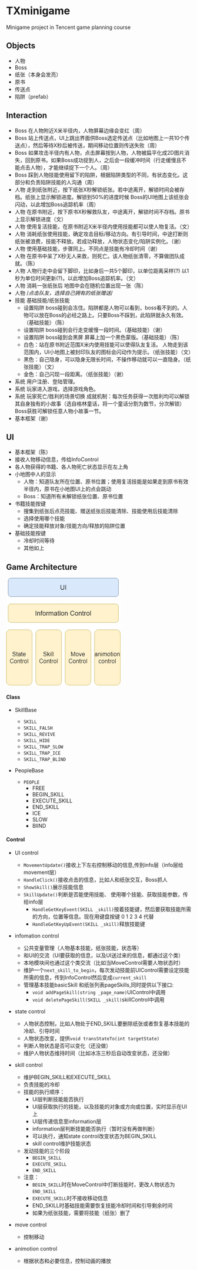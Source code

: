 # TXminigame
Minigame project in Tencent game planning course

## Objects
- 人物
- Boss
- 纸张（本身会发亮）
- 原书
- 传送点
- 陷阱（prefab）

## Interaction
- Boss 在人物附近X米半径内，人物屏幕边缘会变红（周）
- Boss 站上传送点，UI上跳出界面供Boss选定传送点（比如地图上一共10个传送点），然后等待X秒后被传送，期间移动位置则传送失败（周）
- Boss 如果攻击半径内有人物，点击屏幕按到人物，人物被扁平化成2D图片消失，回到原书。如果Boss成功捉到人，之后会一段缓冲时间（行走缓慢且不能点击人物），才能继续捉下一个人。（周）
- Boss 踩到人物技能使用留下的陷阱，根据陷阱类型的不同，有状态变化。这部分和负责陷阱技能的人沟通（周）
- 人物 走到纸张附近，按下纸张X秒解锁纸张。若中途离开，解锁时间会被存档。纸张上显示解锁进度。解锁到50%的进度时候 Boss的UI地图上该纸张会闪动，以此增加Boss追踪机率（周）
- 人物 在原书附近，按下原书X秒解救队友，中途离开，解锁时间不存档。原书上显示解锁进度（文）
- 人物 使用复活技能，在原书附近X米半径内使用技能都可以使人物复活。（文）
- 人物 消耗纸张使用技能，确定攻击目标/移动方向。有引导时间，中途打断则纸张被浪费，技能不释放。若成功释放，人物状态变化/陷阱实例化。（谢）
- 人物 使用基础技能，步骤同上。不同点是技能有冷却时间（谢）
- 人物 在原书中呆了X秒无人来救，则死亡。该人物纸张清零，不算做团队成就。（陈）
- 人物 人物行走中会留下脚印，比如身后一共5个脚印，以单位距离采样(?) 以1秒为单位时间更新(?)。以此增加Boss追踪机率。（文）
- 人物 消耗一张纸张后 地图中会在随机位置出现一张（陈）
- 人物 /*点击队友，选择自己拥有的纸张赠送*/
- 技能 基础技能/纸张技能 
    - 设置陷阱 boss碰到会冻住。陷阱都是人物可以看到，boss看不到的。人物可以放在Boss的必经之路上。只要Boss不踩到，此陷阱就永久有效。（基础技能）（陈）
    - 设置陷阱 boss碰到会行走变缓慢一段时间。（基础技能）（谢）
    - 设置陷阱 boss碰到会黑屏 屏幕上加一个黑色蒙版。（基础技能）（陈）
    - 白色：站在原书附近范围X米内使用技能可以使得队友复活。 人物走到该范围内，UI小地图上被封印队友的图标会闪动作为提示。（纸张技能）（文）
    - 黑色：自己隐身，可以隐身无限长时间，不操作移动就可以一直隐身。（纸张技能）（文）
    - 金色：自己闪现一段距离。（纸张技能）（谢）
- 系统 用户注册、登陆管理。
- 系统 玩家进入游戏，选择游戏角色。
- 系统 玩家死亡/胜利的场景切换  成就机制：每次任务获得一次胜利均可以解锁其自身独有的小故事（选自格林童话，将一个童话分割为数节，分次解锁）Boss获胜可解锁任意人物小故事一节。
- 基本框架（谢）
## UI
- 基本框架（陈）
- 接收人物移动信息，传给InfoControl
- 各人物获得的书籍、各人物死亡状态显示在左上角
- 小地图中人的显示
    - 人物：知道队友所在位置、原书位置；使用复活技能是如果走到原书有效半径内，原书在小地图UI上的点会跳动
    - Boss：知道所有未解锁纸张位置、原书位置
- 书籍技能按键
    - 搜集到纸张后点亮技能、赠送纸张后技能清除、技能使用后技能清除
    - 选择使用哪个技能
    - 确定技能释放对象/技能方向/释放的陷阱位置
- 基础技能按键
    - 冷却时间等待
    - 其他如上

## Game Architecture 
![image](flowchart.jpg)

#### Class
+ SkillBase
	+ `SKILL`
	+ `SKILL_FALSH`
	+ `SKILL_REVIVE`
	+ `SKILL_HIDE`
	+ `SKILL_TRAP_SLOW`
	+ `SKILL_TRAP_ICE`
	+ `SKILL_TRAP_BLIND`

+ PeopleBase
	+ `PEOPLE`
		+ FREE
		+ BEGIN_SKILL
		+ EXECUTE_SKILL
		+ END_SKILL
		+ ICE
		+ SLOW
		+ BlIND
#### Control
+ UI control
	+ `MovementUpdate()`接收上下左右控制移动的信息,传到info层（info层给movement层）
	+ `HandleClick()`接收点击的信息，比如人和纸张交互，Boss抓人
	+ `ShowSkill()`展示技能信息
	+ `SkillUpdate()`判断是否能使用技能、 使用哪个技能、获取技能参数，传给info层
		+ `HandleGetKeyEvent(SKILL _skill)`按着技能键，然后要获取技能所需的方向，位置等信息。现在用键盘按键 0 1 2 3 4 代替
		+ `HandleGetKeyUpEvent(SKILL _skill)`释放技能键
+ infomation control
	
	+ 公共变量管理（人物基本技能，纸张技能，状态等）
	+ 和UI的交流（UI要获取的信息，以及UI送过来的信息，都通过这个类）
	+ 本地模块间也通过这个类交流（比如当MoveControl需要人物状态时）
	+ 维护一个`next_skill_to_begin`，每次发动技能前UIControl需要设定技能所需的信息，传到InfoControl然后变成`current_skill`
	+ 管理基本技能basicSkill 和纸张列表pageSkills,同时提供以下接口:
		+ `void addPageSkill(string _page_name)`UIControl中调用
		+ `void deletePageSkill(SKILL _skill)`skillControl中调用

+ state control
	+ 人物状态控制，比如人物处于END_SKILL要删除纸张或者恢复基本技能的冷却、引导时间
	+ 人物状态改变，提供`void transStateTo(int targetState)`
	+ 判断人物状态是否可以变化（还没做）
	+ 维护人物状态维持时间（比如冰冻三秒后自动改变状态，还没做）

+ skill control
	
	+ 维护BEGIN_SKILL和EXECUTE_SKILL
	+ 负责技能的冷却
	+ 技能的执行顺序：
		+ UI层判断技能能否执行
		+ UI层获取执行的技能，以及技能的对象或方向或位置，实时显示在UI上
		+ UI层传递信息至information层
		+ information层判断技能能否执行（暂时没有再做判断）
		+ 可以执行，通知state control改变状态为BEGIN_SKILL
		+ skill control维护技能状态
	+ 发动技能的三个阶段
		+ `BEGIN_SKILL`
		+ `EXECUTE_SKILL`
		+ `END_SKILL`
	+ 注意：
		+ `BEGIN_SKILL`时在MoveControl中打断技能时，更改人物状态为`END_SKILL`
		+ `EXECUTE_SKILL`时不接收移动信息
		+ END_SKILL时基础技能需要恢复技能冷却时间和引导剩余时间
		+ 如果为纸张技能，需要将技能（纸张）删了

	
+ move control
	+ 控制移动
	
+ animotion control
	+ 根据状态和必要信息，控制动画的播放




	